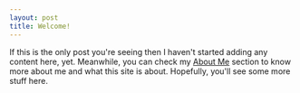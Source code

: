 ```yaml
---
layout: post
title: Welcome!
---
```


If this is the only post you're seeing then I haven't started adding any content here, yet. Meanwhile, you can check my [About Me](/about/) section to know more about me and what this site is about. Hopefully, you'll see some more stuff here.